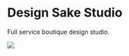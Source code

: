 
# Design Sake Studio

Full service boutique design studio.

<img src="http://i.imgur.com/RjqZB5X.png">

